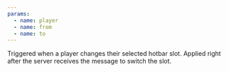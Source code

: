 ```yaml
---
params:
  - name: player
  - name: from
  - name: to
---
```


Triggered when a player changes their selected hotbar slot. Applied right after the server receives the message to switch
the slot.

